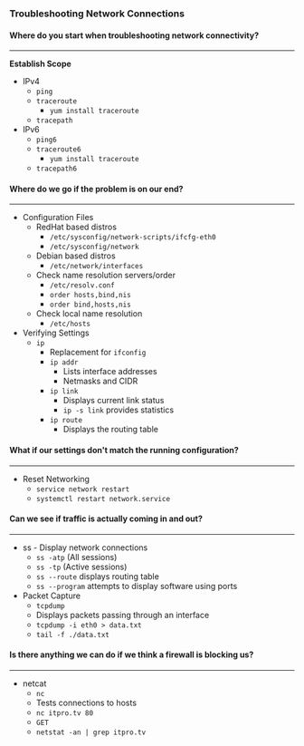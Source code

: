 ### Troubleshooting Network Connections

#### Where do you start when troubleshooting network connectivity?

---

**Establish Scope**

- IPv4
  - `ping`
  - `traceroute`
    - `yum install traceroute`
  - `tracepath`
- IPv6
  - `ping6`
  - `traceroute6`
    - `yum install traceroute`
  - `tracepath6`

#### Where do we go if the problem is on our end?

---

- Configuration Files
  - RedHat based distros
    - `/etc/sysconfig/network-scripts/ifcfg-eth0`
    - `/etc/sysconfig/network`
  - Debian based distros
    - `/etc/network/interfaces`
  - Check name resolution servers/order
    - `/etc/resolv.conf`
    - `order hosts,bind,nis`
    - `order bind,hosts,nis`
  - Check local name resolution
    - `/etc/hosts`
- Verifying Settings
  - `ip`
    - Replacement for `ifconfig`
    - `ip addr`
      - Lists interface addresses
      - Netmasks and CIDR
    - `ip link`
      - Displays current link status
      - `ip -s link` provides statistics
    - `ip route`
      - Displays the routing table

#### What if our settings don't match the running configuration?

---

- Reset Networking
  - `service network restart`
  - `systemctl restart network.service`

#### Can we see if traffic is actually coming in and out?

---

- ss - Display network connections
  - `ss -atp` (All sessions)
  - `ss -tp` (Active sessions)
  - `ss --route` displays routing table
  - `ss --program` attempts to display software using ports
- Packet Capture
  - `tcpdump`
  - Displays packets passing through an interface
  - `tcpdump -i eth0 > data.txt`
  - `tail -f ./data.txt`

#### Is there anything we can do if we think a firewall is blocking us?

---

- netcat
  - `nc`
  - Tests connections to hosts
  - `nc itpro.tv 80`
  - `GET`
  - `netstat -an | grep itpro.tv`
